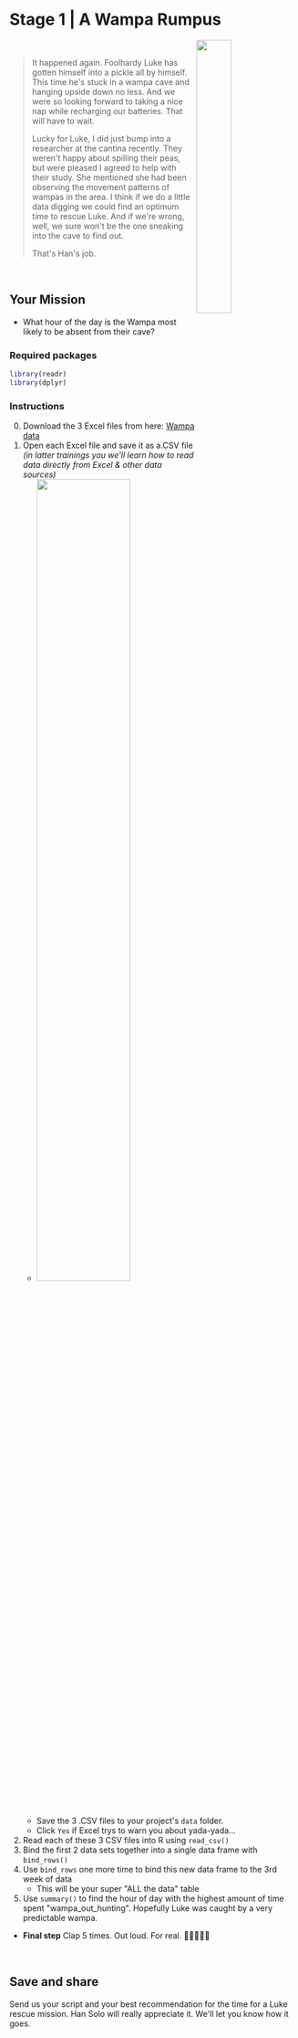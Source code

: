# Stage 1 |  A Wampa Rumpus

<img src="https://i.ebayimg.com/images/g/gcQAAOSwkylfAyto/s-l1600.jpg" width="35%" align="right">

<br>

> It happened again. Foolhardy Luke has gotten himself into a pickle all by himself. This time he's stuck in a wampa cave and hanging upside down no less. And we were so looking forward to taking a nice nap while recharging our batteries. That will have to wait. 
>
> Lucky for Luke, I did just bump into a researcher at the cantina recently. They weren't happy about spilling their peas, but were pleased I agreed to help with their study. She mentioned she had been observing the movement patterns of wampas in the area. I think if we do a little data digging we could find an optimum time to rescue Luke. And if we're wrong, well, we sure won't be the one sneaking into the cave to find out. 
>
> That's Han's job. 

<br>

## Your Mission

- What hour of the day is the Wampa most likely to be absent from their cave?


### Required packages

```r
library(readr)
library(dplyr)
```

### Instructions

0. Download the 3 Excel files from here: [Wampa data](https://github.com/MPCA-data/tidytuesdays/tree/master/show-n-tell/R2D2_missions/stage_1_data) 
1. Open each Excel file and save it as a.CSV file *(in latter trainings you we'll learn how to read data directly from Excel & other data sources)*
    - <img src="https://cdn4syt-solveyourtech.netdna-ssl.com/wp-content/uploads/2016/03/excel-2013-save-as-csv-4.jpg" width="60%" >
    - Save the 3 .CSV files to your project's `data` folder.
    - Click `Yes` if Excel trys to warn you about yada-yada...
2. Read each of these 3 CSV files into R using `read_csv()`
3. Bind the first 2 data sets together into a single data frame with `bind_rows()`
4. Use `bind_rows` one more time to bind this new data frame to the 3rd week of data 
    - This will be your super "ALL the data" table
5. Use `summary()` to find the hour of day with the highest amount of time spent "wampa_out_hunting". Hopefully Luke was caught by a very predictable wampa. 

- **Final step** Clap 5 times. Out loud. For real. :clap::clap::clap::clap::clap:

<br>

## Save and share
Send us your script and your best recommendation for the time for a Luke rescue mission. Han Solo will really appreciate it. We'll let you know how it goes. 

